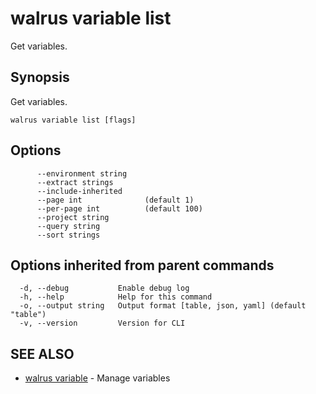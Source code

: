 # walrus variable list

Get variables.

## Synopsis

Get variables.

```
walrus variable list [flags]
```

## Options

```
      --environment string   
      --extract strings      
      --include-inherited    
      --page int              (default 1)
      --per-page int          (default 100)
      --project string       
      --query string         
      --sort strings         
```

## Options inherited from parent commands

```
  -d, --debug           Enable debug log
  -h, --help            Help for this command
  -o, --output string   Output format [table, json, yaml] (default "table")
  -v, --version         Version for CLI
```

## SEE ALSO

* [walrus variable](walrus_variable)	 - Manage variables

